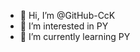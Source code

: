 - 👋 Hi, I’m @GitHub-CcK
- 👀 I’m interested in PY
- 🌱 I’m currently learning PY

<!---
GitHub-CcK/GitHub-CcK is a ✨ special ✨ repository because its `README.md` (this file) appears on your GitHub profile.
You can click the Preview link to take a look at your changes.
--->
